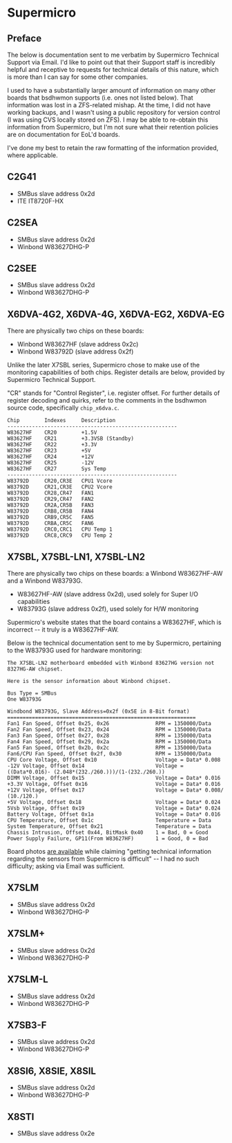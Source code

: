 # Supermicro

## Preface

The below is documentation sent to me verbatim by Supermicro Technical Support
via Email.  I'd like to point out that their Support staff is incredibly
helpful and receptive to requests for technical details of this nature, which
is more than I can say for some other companies.

I used to have a substantially larger amount of information on many other
boards that bsdhwmon supports (i.e. ones not listed below).  That information
was lost in a ZFS-related mishap.  At the time, I did not have working backups,
and I wasn't using a public repository for version control (I was using CVS
locally stored on ZFS).  I may be able to re-obtain this information from
Supermicro, but I'm not sure what their retention policies are on documentation
for EoL'd boards.

I've done my best to retain the raw formatting of the information provided,
where applicable.

## C2G41
- SMBus slave address 0x2d
- ITE IT8720F-HX

## C2SEA
- SMBus slave address 0x2d
- Winbond W83627DHG-P

## C2SEE
- SMBus slave address 0x2d
- Winbond W83627DHG-P

## X6DVA-4G2, X6DVA-4G, X6DVA-EG2, X6DVA-EG

There are physically two chips on these boards:

- Winbond W83627HF (slave address 0x2c)
- Winbond W83792D (slave address 0x2f)

Unlike the later X7SBL series, Supermicro chose to make use of the monitoring
capabilities of both chips.  Register details are below, provided by Supermicro
Technical Support.

"CR" stands for "Control Register", i.e. register offset.  For further details
of register decoding and quirks, refer to the comments in the bsdhwmon source
code, specifically `chip_x6dva.c`.

```
Chip        Indexes     Description
-------------------------------------------------------
W83627HF    CR20        +1.5V
W83627HF    CR21        +3.3VSB (Standby)
W83627HF    CR22        +3.3V
W83627HF    CR23        +5V
W83627HF    CR24        +12V
W83627HF    CR25        -12V
W83627HF    CR27        Sys Temp
-------------------------------------------------------
W83792D     CR20,CR3E   CPU1 Vcore
W83792D     CR21,CR3E   CPU2 Vcore
W83792D     CR28,CR47   FAN1
W83792D     CR29,CR47   FAN2
W83792D     CR2A,CR5B   FAN3
W83792D     CRB8,CR5B   FAN4
W83792D     CRB9,CR5C   FAN5
W83792D     CRBA,CR5C   FAN6
W83792D     CRC0,CRC1   CPU Temp 1
W83792D     CRC8,CRC9   CPU Temp 2
```

## X7SBL, X7SBL-LN1, X7SBL-LN2

There are physically two chips on these boards: a Winbond W83627HF-AW and a
Winbond W83793G.

- W83627HF-AW (slave address 0x2d), used solely for Super I/O capabilities
- W83793G (slave address 0x2f), used solely for H/W monitoring

Supermicro's website states that the board contains a W83627HF, which is
incorrect -- it truly is a W83627HF-AW.

Below is the technical documentation sent to me by Supermicro, pertaining to
the W83793G used for hardware monitoring:

```
The X7SBL-LN2 motherboard embedded with Winbond 83627HG version not 8327HG-AW chipset.

Here is the sensor information about Winbond chipset.

Bus Type = SMBus
One W83793G

Windbond W83793G, Slave Address=0x2f (0x5E in 8-Bit format)
=============================================================
Fan1 Fan Speed, Offset 0x25, 0x26               RPM = 1350000/Data
Fan2 Fan Speed, Offset 0x23, 0x24               RPM = 1350000/Data
Fan3 Fan Speed, Offset 0x27, 0x28               RPM = 1350000/Data
Fan4 Fan Speed, Offset 0x29, 0x2a               RPM = 1350000/Data
Fan5 Fan Speed, Offset 0x2b, 0x2c               RPM = 1350000/Data
Fan6/CPU Fan Speed, Offset 0x2f, 0x30           RPM = 1350000/Data
CPU Core Voltage, Offset 0x10                   Voltage = Data* 0.008
-12V Voltage, Offset 0x14                       Voltage = ((Data*0.016)- (2.048*(232./260.)))/(1-(232./260.))
DIMM Voltage, Offset 0x15                       Voltage = Data* 0.016
+3.3V Voltage, Offset 0x16                      Voltage = Data* 0.016
+12V Voltage, Offset 0x17                       Voltage = Data* 0.008/ (10./120.)
+5V Voltage, Offset 0x18                        Voltage = Data* 0.024
5Vsb Voltage, Offset 0x19                       Voltage = Data* 0.024
Battery Voltage, Offset 0x1a                    Voltage = Data* 0.016
CPU Temperature, Offset 0x1c                    Temperature = Data
System Temperature, Offset 0x21                 Temperature = Data
Chassis Intrusion, Offset 0x44, BitMask 0x40    1 = Bad, 0 = Good
Power Supply Failure, GP11(From W83627HF)       1 = Good, 0 = Bad
```

Board photos
[are available](https://plone.lucidsolutions.co.nz/hardware/sensors/supermicro-x7sbl-ln2-sensors)
while claiming "getting technical information regarding the sensors from
Supermicro is difficult" -- I had no such difficulty; asking via Email
was sufficient.

## X7SLM
- SMBus slave address 0x2d
- Winbond W83627DHG-P

## X7SLM+
- SMBus slave address 0x2d
- Winbond W83627DHG-P

## X7SLM-L
- SMBus slave address 0x2d
- Winbond W83627DHG-P

## X7SB3-F
- SMBus slave address 0x2d
- Winbond W83627DHG-P

## X8SI6, X8SIE, X8SIL
- SMBus slave address 0x2d
- Winbond W83627DHG-P

## X8STI
- SMBus slave address 0x2e


